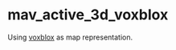 # mav\_active\_3d\_voxblox
Using [voxblox](https://github.com/ethz-asl/voxblox) as map representation.
